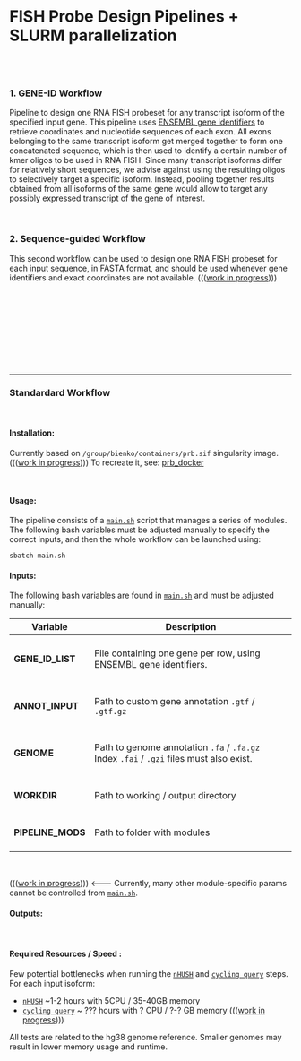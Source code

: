 # FISH Probe Design Pipelines + SLURM parallelization

<br><br>

### 1. GENE-ID Workflow

Pipeline to design one RNA FISH probeset for any transcript isoform of the specified input gene. This pipeline uses <ins>ENSEMBL gene identifiers</ins> to retrieve coordinates and nucleotide sequences of each exon. All exons belonging to the same transcript isoform get merged together to form one concatenated sequence, which is then used to identify a certain number of kmer oligos to be used in RNA FISH. Since many transcript isoforms differ for relatively short sequences, we advise against using the resulting oligos to selectively target a specific isoform. Instead, pooling together results obtained from all isoforms of the same gene would allow to target any possibly expressed transcript of the gene of interest.

<br>

### 2. Sequence-guided Workflow

This second workflow can be used to design one RNA FISH probeset for each input sequence, in FASTA format, and should be used whenever gene identifiers and exact coordinates are not available. (((<ins>work in progress</ins>)))




<br><br><br><br><br><br><br><br>

---- 
### Standardard Workflow

<br>


#### Installation:

Currently based on `/group/bienko/containers/prb.sif` singularity image.<br>
(((<ins>work in progress</ins>))) To recreate it, see: [prb_docker](./prb_docker)

<br>


#### Usage:

The pipeline consists of a [`main.sh`](./pipeline_geneid/modules/txt) script that manages a series of modules. The following bash variables must be adjusted manually to specify the correct inputs, and then the whole workflow can be launched using:
         
    sbatch main.sh
         



#### Inputs:

The following bash variables are found in [`main.sh`](./pipeline_geneid/modules/txt) and must be adjusted manually:

 | Variable | Description | 
 | -------- | ----------- | 
 | **GENE_ID_LIST** | <br>File containing one gene per row, using ENSEMBL gene identifiers.<br><br> |
 | **ANNOT_INPUT** | <br>Path to custom gene annotation `.gtf` / `.gtf.gz`<br><br> |
 | **GENOME**      | <br>Path to genome annotation `.fa` / `.fa.gz`<br>Index `.fai` / `.gzi` files must also exist.<br><br> |
 | **WORKDIR** | <br>Path to working / output directory<br><br> | 
 | **PIPELINE_MODS** | <br>Path to folder with modules<br><br> | 

<br>

(((<ins>work in progress</ins>))) <--- Currently, many other module-specific params cannot be controlled from [`main.sh`](./pipeline_geneid/modules/txt).





#### Outputs:


<br>




#### Required Resources / Speed :



Few potential bottlenecks when running the [`nHUSH`](./pipeline_geneid/modules/txt) and [`cycling query`](./pipeline_geneid/modules/txt) steps. For each input isoform: 

- [`nHUSH`](./pipeline_geneid/modules/txt) ~1-2 hours with 5CPU / 35-40GB memory
- [`cycling query`](./pipeline_geneid/modules/txt) ~ ??? hours with ? CPU / ?-? GB memory (((<ins>work in progress</ins>))) 

All tests are related to the hg38 genome reference. Smaller genomes may result in lower memory usage and runtime.





